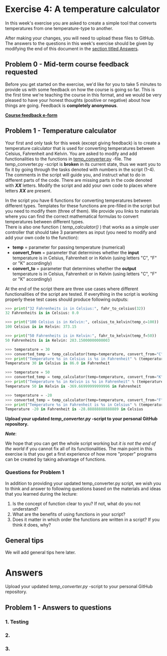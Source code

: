 # Exercise 4: A temperature calculator

In this week's exercise you are asked to create a simple tool that converts temperatures from one temperature-type to another.

After making your changes, you will need to upload these files to GitHub.
The answers to the questions in this week's exercise should be given by modifying the end of this document in the [section titled Answers](#answers).

## Problem 0 - Mid-term course feedback requested
Before you get started on the exercise, we'd like for you to take 5 minutes to provide us with some feedback on how the course is going so far.
This is the first time we're teaching the course in this format, and we would be very pleased to have your honest thoughts (positive or negative) about how things are going.
Feedback is **completely anonymous**.

[**Course feedback e-form**](https://elomake.helsinki.fi/lomakkeet/73256/lomake.html)

## Problem 1 - Temperature calculator

Your first and only task for this week (except giving feedback) is to create a temperature calculator that is used for converting temperatures between Celsius, Fahrenheit and Kelvin. 
You are asked to modify and add functionalities to the functions in [temp_converter.py](temp_converter.py) -file. The temp_converter.py -script is **broken** in its current state, 
thus we want you to fix it by going through the tasks denoted with numbers in the script (1-4). The comments in the script will guide you, and instruct what to do in different parts of the code. 
There are missing parts in the code denoted with _**XX**_ letters. Modify the script and add your own code to places where letters _**XX**_ are present.  

In the script you have 6 functions for converting temperatures between different types. Templates for these functions are pre-filled in the script but you need to modify them (three of them). 
We provide you links to materials where you can find the correct mathematical formulas to convert temperatures between different types.  
There is also one function ( _temp_calculator()_ ) that works as a simple user controller that should take 3 parameters as input (you need to modify and add your own code to the function): 

 - **temp** = parameter for passing temperature (numerical)
 - **convert\_from** = parameter that determines whether the **input** temperature is in Celsius, Fahrenheit or in Kelvin (using letters "C", "F" or "K" accordingly)
 - **convert\_to** = parameter that determines whether the **output** temperature is in Celsius, Fahrenheit or in Kelvin (using letters "C", "F" or "K" accordingly)

At the end of the script there are three use cases where different functionalities of the script are tested. If everything in the script is working properly these test cases should produce following
outputs:

  ```python
  >>> print("32 Fahrenheits is in Celsius:", fahr_to_celsius(32))
  32 Fahrenheits is in Celsius: 0.0
  
  >>> print("100 Celsius is in Kelvin:", celsius_to_kelvin(temp_c=100))
  100 Celsius is in Kelvin: 373.15
  
  >>> print("50 Fahrenheits is in Kelvin:", fahr_to_kelvin(temp_f=50))
  50 Fahrenheits is in Kelvin: 283.15000000000003
  
  >>> temperature = 30
  >>> converted_temp = temp_calculator(temp=temperature, convert_from="C", convert_to="F")
  >>> print("Temperature %s in Celsius is %s in Fahrenheit" % (temperature, converted_temp))
  Temperature 30 in Celsius is 86.0 in Fahrenheit
  
  >>> temperature = 50
  >>> converted_temp = temp_calculator(temp=temperature, convert_from="K", convert_to="F")
  >>> print("Temperature %s in Kelvin is %s in Fahrenheit" % (temperature, converted_temp))
  Temperature 50 in Kelvin is -369.66999999999996 in Fahrenheit

  >>> temperature = -20
  >>> converted_temp = temp_calculator(temp=temperature, convert_from="F", convert_to="C")
  >>> print("Temperature %s in Fahrenheit is %s in Celsius" % (temperature, converted_temp))
  Temperature -20 in Fahrenheit is -28.88888888888889 in Celsius
  ```

**Upload your updated _temp_converter.py_ -script to your personal GitHub repository.** 
  
_**Note**_:

We hope that you can get the whole script working but _it is not the end of the world_ if you cannot fix all of its functionalities. The main point in this exercise is that you get a first 
experience of how more "proper" programs can be created by taking advantage of functions.   

### Questions for Problem 1

In addition to providing your updated temp_converter.py script, we wish you to think and answer to following questions based on the materials and ideas that you learned during the lecture:
  
  1. Is the concept of function clear to you? If not, what do you not understand?
  2. What are the benefits of using functions in your script?
  3. Does it matter in which order the functions are written in a script? If you think it does, why?
   

## General tips

We will add general tips here later. 

# Answers

Upload your updated _temp_converter.py_ -script to your personal GitHub repository.

## Problem 1 - Answers to questions

### 1. Testing

### 2.

### 3. 




